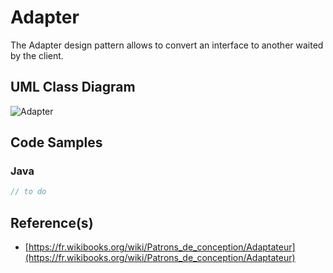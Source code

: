 # Adapter

The Adapter design pattern allows to convert an interface to another waited by the client.

## UML Class Diagram

![Adapter](http://www.plantuml.com/plantuml/proxy?src=https://raw.githubusercontent.com/dig2root/DesignPatternsCheatSheets/main/PlantUML/Adapter.puml? "The Adapter")

## Code Samples

### Java

```Java
// to do
```

## Reference(s)

- [https://fr.wikibooks.org/wiki/Patrons_de_conception/Adaptateur](https://fr.wikibooks.org/wiki/Patrons_de_conception/Adaptateur)